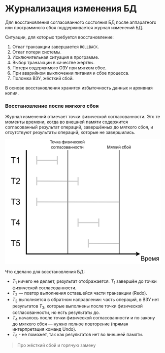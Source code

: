 # Журнализация изменения БД

Для восстановления согласованного состояния БД после аппаратного или программного сбоя поддерживается журнал изменений БД.

Ситуации, для которых требуется восстановление:
1. Откат транзакции завершается `ROLLBACK`.
2. Откат потери системы.
3. Исключительная ситуация в программе.
4. Выбор транзакции в качестве жертвы.
5. Потеря содержимого ОЗУ при мягком сбое.
6. При аварийном выключении питания и сбое процесса.
7. Поломка ВЗУ, жёсткий сбой.

В основе восстановления хранится избыточность данных и архивная копия.

### Восстановление после мягкого сбоя

Журнал изменений отмечает точки физической согласованности. Это те моменты времени, когда во внешней памяти содержится согласованный результат операций, завершённых до мягкого сбоя, и отсутствуют результаты операций, которые не завершились.

![Pasted image 20250120194827.png](../../Pasted%20image%2020250120194827.png#)

Что сделано для восстановления БД:
- $T_1$ ничего не делает, результат отображается. $T_1$ завершён до точки физической согласованности.
- $T_2$ — повтор выполнения оставшейся части транзакции (Redo).
- $T_3$ выполняется в обратном направлении: часть операций, в ВЗУ нет результатов $T_3$, которые выполнены после точки физической согласованности, но есть результаты до.
- $T_4$ началось после точки физической согласованности и по закону до мягкого сбоя — нужно полное повторение (прямая интерпретация команд Undo).
- $T_5$ - не поможет, так как результатов нет во внешней памяти.

> Про жёсткий сбой и горячую замену